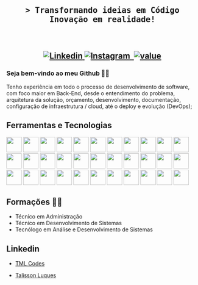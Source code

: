 <h2 align="center">
    <samp>
        &gt; Transformando ideias em Código
        <br/>Inovação em realidade!
    </samp>
    <br/>
    <!-- <samp>
        &gt; Olá! Eu sou <a target="_blank" href="https://www.linkedin.com/in/talisson-l-036a68191/">Talisson Luques</a>
        <br/>
        CEO e Fundador da <a target="_blank" href="https://www.linkedin.com/company/tml-codes">TML CODES</a>
    </samp> -->
    <br/><br/>
    <p align="center">
        <a href="https://www.linkedin.com/company/tml-codes" target="_blank">
        <img src="https://img.shields.io/badge/LinkedIn-0077B5?style=for-the-badge&logo=linkedin&logoColor=white" alt="Linkedin"/>
        </a>
        <a href="https://instagram.com/tmlcodes" target="_blank">
        <img src="https://img.shields.io/badge/Instagram-fe4164?style=for-the-badge&logo=instagram&logoColor=white" alt="Instagram" />
        </a> 
        <a href="https://tmlcodes.com" target="blank">
        <img src="https://img.shields.io/badge/Website-DC143C?style=for-the-badge&logo=medium&logoColor=white" alt="" />
        </a>
        <a href="https://facebook.com/value.world" target="_blank">
        <img src="https://img.shields.io/badge/Facebook-20BEFF?&style=for-the-badge&logo=facebook&logoColor=white" alt="value"  />
        </a> 
    </p>
</h2>

### Seja bem-vindo ao meu Github 👋😄

Tenho experiência em todo o processo de desenvolvimento de software, com foco maior em Back-End, desde o entendimento do problema, arquitetura da solução, orçamento, desenvolvimento, documentação, configuração de infraestrutura / cloud, até o deploy e evolução (DevOps); 


## Ferramentas e Tecnologias

<div style="display: inline;">
    <img width="40" height="40" src="https://cdn.jsdelivr.net/gh/devicons/devicon/icons/nodejs/nodejs-original.svg" />
    <img width="40" height="40" src="https://cdn.jsdelivr.net/gh/devicons/devicon/icons/typescript/typescript-original.svg" />
    <img width="40" height="40" src="https://cdn.jsdelivr.net/gh/devicons/devicon/icons/python/python-original.svg" />
    <img width="40" height="40" src="https://cdn.jsdelivr.net/gh/devicons/devicon/icons/android/android-original.svg"/>
    <img width="40" height="40" src="https://cdn.jsdelivr.net/gh/devicons/devicon/icons/java/java-original.svg" />
    <img width="40" height="40" src="https://cdn.jsdelivr.net/gh/devicons/devicon/icons/php/php-original.svg" />
    <img width="40" height="40" src="https://cdn.jsdelivr.net/gh/devicons/devicon/icons/csharp/csharp-original.svg" />
</div>

<div style="display: inline;">
    <img width="40" height="40" loading="lazy" src="https://cdn.jsdelivr.net/gh/devicons/devicon/icons/git/git-original.svg"/>
    <img width="40" height="40" src="https://cdn.jsdelivr.net/gh/devicons/devicon/icons/javascript/javascript-original.svg" />          
    <img width="40" height="40" src="https://cdn.jsdelivr.net/gh/devicons/devicon/icons/html5/html5-original-wordmark.svg" />
    <img width="40" height="40" src="https://cdn.jsdelivr.net/gh/devicons/devicon/icons/css3/css3-original-wordmark.svg" />
    <img width="40" height="40" src="https://cdn.jsdelivr.net/gh/devicons/devicon/icons/babel/babel-original.svg" />
    <img width="40" height="40" src="https://cdn.jsdelivr.net/gh/devicons/devicon/icons/handlebars/handlebars-original-wordmark.svg" />
</div>

<div style="display: inline;">
    <img width="40" height="40" src="https://cdn.jsdelivr.net/gh/devicons/devicon/icons/linux/linux-original.svg" />
    <img width="40" height="40" src="https://cdn.jsdelivr.net/gh/devicons/devicon/icons/windows8/windows8-original.svg" />
    <img width="40" height="40" src="https://cdn.jsdelivr.net/gh/devicons/devicon/icons/jenkins/jenkins-original.svg" />
    <img width="40" height="40" src="https://cdn.jsdelivr.net/gh/devicons/devicon/icons/docker/docker-original-wordmark.svg" />
    <img width="40" height="40" src="https://cdn.jsdelivr.net/gh/devicons/devicon/icons/kubernetes/kubernetes-plain.svg" />
    <img width="40" height="40" src="https://cdn.jsdelivr.net/gh/devicons/devicon/icons/heroku/heroku-original-wordmark.svg" />
    <img width="40" height="40" src="https://cdn.jsdelivr.net/gh/devicons/devicon/icons/amazonwebservices/amazonwebservices-original-wordmark.svg" />
    <img width="40" height="40" src="https://cdn.jsdelivr.net/gh/devicons/devicon/icons/azure/azure-original-wordmark.svg" />
    <img width="40" height="40" src="https://cdn.jsdelivr.net/gh/devicons/devicon/icons/googlecloud/googlecloud-original-wordmark.svg" />
</div>

<div style="display: inline;">
    <img width="40" height="40" src="https://cdn.jsdelivr.net/gh/devicons/devicon/icons/jest/jest-plain.svg" />
    <img width="40" height="40" src="https://cdn.jsdelivr.net/gh/devicons/devicon/icons/bitbucket/bitbucket-original-wordmark.svg" />
    <img width="40" height="40" src="https://cdn.jsdelivr.net/gh/devicons/devicon/icons/jira/jira-original-wordmark.svg" />
    <img width="40" height="40" src="https://cdn.jsdelivr.net/gh/devicons/devicon/icons/nginx/nginx-original.svg" />
    <img width="40" height="40" src="https://cdn.jsdelivr.net/gh/devicons/devicon/icons/oracle/oracle-original.svg" />
</div>

<div style="display: inline;">
    <img width="40" height="40" src="https://cdn.jsdelivr.net/gh/devicons/devicon/icons/mysql/mysql-original-wordmark.svg" />
    <img width="40" height="40" src="https://cdn.jsdelivr.net/gh/devicons/devicon/icons/redis/redis-original-wordmark.svg" />
    <img width="40" height="40" src="https://cdn.jsdelivr.net/gh/devicons/devicon/icons/mongodb/mongodb-original-wordmark.svg" />
    <img width="40" height="40" src="https://cdn.jsdelivr.net/gh/devicons/devicon/icons/microsoftsqlserver/microsoftsqlserver-plain-wordmark.svg" />
    <img width="40" height="40" src="https://cdn.jsdelivr.net/gh/devicons/devicon/icons/postgresql/postgresql-plain-wordmark.svg" />
    <img width="40" height="40" src="https://cdn.jsdelivr.net/gh/devicons/devicon/icons/sqlite/sqlite-plain-wordmark.svg" />
</div>

<br/>

## Formações 🧑‍🎓

* Técnico em Administração 
* Técnico em Desenvolvimento de Sistemas 
* Tecnólogo em Análise e Desenvolvimento de Sistemas

## Linkedin

* <a href="https://www.linkedin.com/company/tml-codes" target="_blank">TML Codes</a>

* <a href="https://br.linkedin.com/in/talisson-l-036a68191" target="_blank">Talisson Luques</a>

<br>
